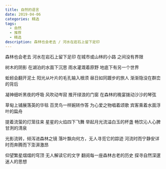 ```yaml
---
title: 自然的语言
date: 2019-04-06
categories: 精选
tags:
  - 自然
  - 推荐
  - 精选
description: 森林也会老去 / 河水在岩石上留下足印
---
```


森林也会老去
河水在岩石上留下足印
在城市或山林的小路
之间没有界限

树木的阴影
在湖泊的水面下沉思
雨水灌溉着原野
地底下有另一个世界

蚯蚓会翻开泥土
阳光从叶片的毛孔输入根须
昼日如同踱步的旅人
渐渐隐没在群峦的背后

凝神细听黑夜的呼吸
风吹动岑寂
推开绿浪的门窗
在森林的晚宴拨动沙沙的琴弦

草甸上铺展落英的华毯
百灵鸟一样婉转作答
为心爱之物唱着颂歌
宾客乘着水面浮叶的扁舟

提着流萤的灯笼往来
星星的火焰四下飞舞
举起月光流溢白玉的杯盏
畅饮沁人心脾甘洌的清泉

光影流转，倾泻进森林之镜
落叶飘向何方，无人寻觅它的踪迹
河流时而宁静安详
时而奔腾而下澎湃激昂

仰望繁星熠熠的穹顶
无人解读它的文字
翻阅每一座森林古老的历史
探寻自然深邃迷人的思想